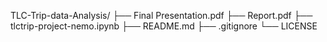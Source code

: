 TLC-Trip-data-Analysis/
├── Final Presentation.pdf
├── Report.pdf
├── tlctrip-project-nemo.ipynb
├── README.md
├── .gitignore
└── LICENSE

